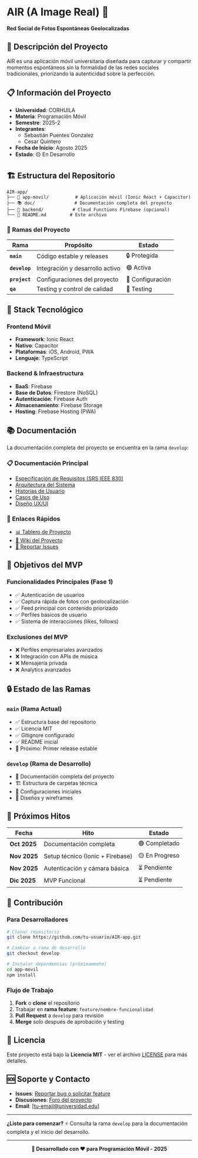 # AIR (A Image Real) 📸

**Red Social de Fotos Espontáneas Geolocalizadas**

## 🎯 Descripción del Proyecto

AIR es una aplicación móvil universitaria diseñada para capturar y compartir momentos espontáneos sin la formalidad de las redes sociales tradicionales, priorizando la autenticidad sobre la perfección.

## 📋 Información del Proyecto

- **Universidad**: CORHUILA
- **Materia**: Programación Móvil
- **Semestre**: 2025-2
- **Integrantes**:
  - Sebastián Puentes Gonzalez
  - Cesar Quintero
- **Fecha de Inicio**: Agosto 2025
- **Estado**: 🟡 En Desarrollo 

## 🏗️ Estructura del Repositorio

```
AIR-app/
├── 📱 app-movil/          # Aplicación móvil (Ionic React + Capacitor)
├── 📚 doc/               # Documentación completa del proyecto
├── 🔧 backend/           # Cloud Functions Firebase (opcional)
└── 📄 README.md         # Este archivo
```

### 🌿 Ramas del Proyecto

| Rama | Propósito | Estado |
|------|-----------|---------|
| **`main`** | Código estable y releases | 🔒 Protegida |
| **`develop`** | Integración y desarrollo activo | 🟢 Activa |
| **`project`** | Configuraciones del proyecto | 📁 Configuración |
| **`qa`** | Testing y control de calidad | 🧪 Testing |

## 🚀 Stack Tecnológico

### Frontend Móvil
- **Framework**: Ionic React
- **Nativo**: Capacitor
- **Plataformas**: iOS, Android, PWA
- **Lenguaje**: TypeScript

### Backend & Infraestructura
- **BaaS**: Firebase
- **Base de Datos**: Firestore (NoSQL)
- **Autenticación**: Firebase Auth
- **Almacenamiento**: Firebase Storage
- **Hosting**: Firebase Hosting (PWA)

## 📚 Documentación

La documentación completa del proyecto se encuentra en la rama `develop`:

### 📋 Documentación Principal
- [Especificación de Requisitos (SRS IEEE 830)](/doc/other/srs-ieee830-air.md)
- [Arquitectura del Sistema](/doc/architecture/system-architecture.md)
- [Historias de Usuario](/doc/backlog/user-stories.md)
- [Casos de Uso](/doc/requirements/use-cases.md)
- [Diseño UX/UI](/doc/design/ux-ui-guide.md)

### 🔗 Enlaces Rápidos
- [📊 Tablero de Proyecto]([URL_de_tu_Projects])
- [📝 Wiki del Proyecto]([URL_de_tu_Wiki])
- [🐛 Reportar Issues]([URL_de_tu_Issues])

## 🎯 Objetivos del MVP

### Funcionalidades Principales (Fase 1)
- ✅ Autenticación de usuarios
- ✅ Captura rápida de fotos con geolocalización
- ✅ Feed principal con contenido priorizado
- ✅ Perfiles básicos de usuario
- ✅ Sistema de interacciones (likes, follows)

### Exclusiones del MVP
- ❌ Perfiles empresariales avanzados
- ❌ Integración con APIs de música
- ❌ Mensajería privada
- ❌ Analytics avanzados

## 🔒 Estado de las Ramas

### `main` (Rama Actual)
- ✅ Estructura base del repositorio
- ✅ Licencia MIT
- ✅ Gitignore configurado
- ✅ README inicial
- 🔄 Próximo: Primer release estable

### `develop` (Rama de Desarrollo)
- 📝 Documentación completa del proyecto
- 🏗️ Estructura de carpetas técnica
- 🔧 Configuraciones iniciales
- 🎨 Diseños y wireframes

## 📅 Próximos Hitos

| Fecha | Hito | Estado |
|-------|------|---------|
| **Oct 2025** | Documentación completa | 🟢 Completado |
| **Nov 2025** | Setup técnico (Ionic + Firebase) | 🟡 En Progreso |
| **Nov 2025** | Autenticación y cámara básica | ⏳ Pendiente |
| **Dic 2025** | MVP Funcional | ⏳ Pendiente |

## 👥 Contribución

### Para Desarrolladores
```bash
# Clonar repositorio
git clone https://github.com/tu-usuario/AIR-app.git

# Cambiar a rama de desarrollo
git checkout develop

# Instalar dependencias (próximamente)
cd app-movil
npm install
```

### Flujo de Trabajo
1. **Fork** o **clone** el repositorio
2. Trabajar en **rama feature**: `feature/nombre-funcionalidad`
3. **Pull Request** a `develop` para revisión
4. **Merge** solo después de aprobación y testing

## 📄 Licencia

Este proyecto está bajo la **Licencia MIT** - ver el archivo [LICENSE](LICENSE) para más detalles.

## 🆘 Soporte y Contacto

- **Issues**: [Reportar bug o solicitar feature]([URL_de_tu_Issues])
- **Discusiones**: [Foro del proyecto]([URL_de_tu_Discussions])
- **Email**: [tu-email@universidad.edu]

---

**¿Listo para comenzar?** ⚡ 
Consulta la rama `develop` para la documentación completa y el inicio del desarrollo.

---
<div align="center">

**🚀 Desarrollado con ❤️ para Programación Móvil - 2025**

</div>